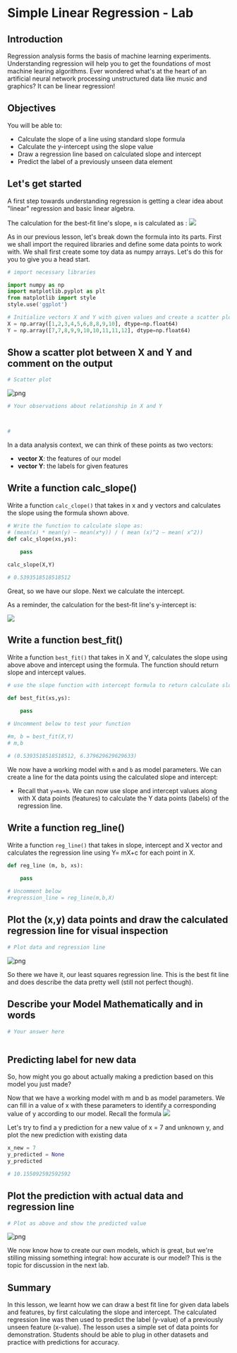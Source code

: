 
# Simple Linear Regression - Lab

## Introduction

Regression analysis forms the basis of machine learning experiments. Understanding regression will help you to get the foundations of most machine learing algorithms. Ever wondered what's at the heart of an artificial neural network processing unstructured data like music and graphics? It can be linear regression!


## Objectives

You will be able to:

* Calculate the slope of a line using standard slope formula 
* Calculate the y-intercept using the slope value
* Draw a regression line based on calculated slope and intercept
* Predict the label of a previously unseen data element



## Let's get started 

A first step towards understanding regression is getting a clear idea about "linear" regression and basic linear algebra. 

The calculation for the best-fit line's slope, `m` is calculated as :
![](best-fit-slope.png)


As in our previous lesson, let's break down the formula into its parts. First we shall import the required libraries and define some data points to work with. We shall first create some toy data as numpy arrays. Let's do this for you to give you a head start. 


```python
# import necessary libraries

import numpy as np
import matplotlib.pyplot as plt
from matplotlib import style
style.use('ggplot')

# Initialize vectors X and Y with given values and create a scatter plot
X = np.array([1,2,3,4,5,6,8,8,9,10], dtype=np.float64)
Y = np.array([7,7,8,9,9,10,10,11,11,12], dtype=np.float64)
```

## Show a scatter plot between X and Y and comment on the output 


```python
# Scatter plot

```


![png](index_files/index_6_0.png)



```python
# Your observations about relationship in X and Y 



#
```

In a data analysis context, we can think of these points as two vectors:

* **vector X**: the features of our model
* **vector Y**: the labels for given features

## Write a function calc_slope()

Write a function `calc_clope()` that takes in x and y vectors and calculates the slope using the formula shown above. 


```python
# Write the function to calculate slope as: 
# (mean(x) * mean(y) – mean(x*y)) / ( mean (x)^2 – mean( x^2))
def calc_slope(xs,ys):
    
    pass

calc_slope(X,Y)

# 0.5393518518518512
```

Great, so we have our slope. Next we calculate the intercept. 

As a reminder, the calculation for the best-fit line's y-intercept is:

![](best-fit-y-intercept.png)

## Write a function best_fit()

Write a function `best_fit()` that takes in X and Y, calculates the slope using above above  and intercept using the formula. The function should return slope and intercept values. 


```python
# use the slope function with intercept formula to return calculate slop and intercept from data points

def best_fit(xs,ys):
    
    pass

# Uncomment below to test your function

#m, b = best_fit(X,Y)
# m,b

# (0.5393518518518512, 6.379629629629633)
```

We now have a working model with `m` and `b` as model parameters. We can create a line for the data points using the calculated slope and intercept:

* Recall that `y=mx+b`. We can now use slope and intercept values along with X data points (features) to calculate the Y data points (labels) of the regression line. 

## Write a function reg_line() 

Write a function `reg_line()` that takes in slope, intercept and X vector and calculates the regression line using Y= mX+c for each point in X.


```python
def reg_line (m, b, xs):
    
    pass

# Uncomment below
#regression_line = reg_line(m,b,X)
```

## Plot the (x,y) data points and draw the calculated regression line for visual inspection


```python
# Plot data and regression line
```


![png](index_files/index_16_0.png)


So there we have it, our least squares regression line. This is the best fit line and does describe the data pretty well (still not perfect though). 

## Describe your Model Mathematically and in words


```python
# Your answer here



```

## Predicting label for new data

So, how might you go about actually making a prediction based on this model you just made?

Now that we have a working model with m and b as model parameters. We can fill in a value of x with these parameters to identify a corresponding value of y according to our model. Recall the formula 
![](pred.jpg)

Let's try to find a y prediction for a new value of x = 7 and unknown y, and plot the new prediction with existing data 


```python
x_new = 7
y_predicted = None
y_predicted

# 10.155092592592592
```

## Plot the prediction with actual data and regression line 


```python
# Plot as above and show the predicted value

```


![png](index_files/index_22_0.png)


We now know how to create our own models, which is great, but we're stilling missing something integral: how accurate is our model? This is the topic for discussion in the next lab.

## Summary

In this lesson, we learnt how we can draw a best fit line for given data labels and features, by first calculating the slope and intercept. The calculated regression line was then used to predict the label (y-value) of a previously unseen feature (x-value). The lesson uses a simple set of data points for demonstration. Students should be able to plug in other datasets and practice with predictions for accuracy. 

